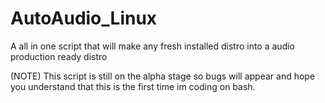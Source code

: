 # AutoAudio_Linux
A all in one script that will make any fresh installed distro into a audio production ready distro

(NOTE)
This script is still on the alpha stage so bugs will appear and hope you understand that this is the first time im coding on bash.

